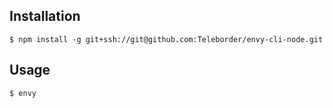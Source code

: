 Installation
------------

```
$ npm install -g git+ssh://git@github.com:Teleborder/envy-cli-node.git
```

Usage
-----

```
$ envy
```

